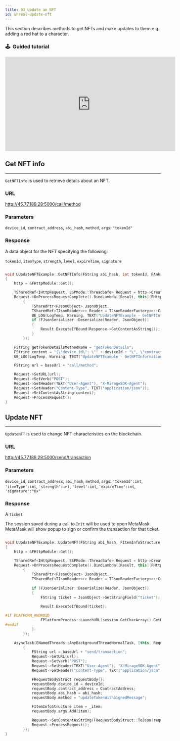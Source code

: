 ```yaml
---
title: 03 Update an NFT
id: unreal-update-nft
---
```


This section describes methods to get NFTs and make updates to them e.g. adding a red hat to a character.

### 🕹 &nbsp;Guided tutorial
<iframe width="550" height="305" src="https://www.youtube.com/embed/1-fWpeFc4tw" title="YouTube video player" frameborder="0" allow="accelerometer; autoplay; clipboard-write; encrypted-media; gyroscope; picture-in-picture" allowfullscreen></iframe>


Get NFT info
---
---

`GetNFTInfo` is used to retrieve details about an NFT.

### URL

http://45.77.189.28:5000/call/method 

### Parameters

`device_id`, 
`contract_address`, 
`abi_hash`, 
`method`, 
`args`: `"tokenId"`

### Response

A data object for the NFT specifying the following:

`tokenId`, 
`itemType`, 
`strength`, 
`level`, 
`expireTime`, 
`signature`

```cpp

void UUpdateNFTExample::GetNFTInfo(FString abi_hash, int tokenId, FAnkrDelegate Result)
{
	http = &FHttpModule::Get();

	TSharedRef<IHttpRequest, ESPMode::ThreadSafe> Request = http->CreateRequest();
	Request->OnProcessRequestComplete().BindLambda([Result, this](FHttpRequestPtr Request, FHttpResponsePtr Response, bool bWasSuccessful)
		{
			TSharedPtr<FJsonObject> JsonObject;
			TSharedRef<TJsonReader<>> Reader = TJsonReaderFactory<>::Create(Response->GetContentAsString());
			UE_LOG(LogTemp, Warning, TEXT("UpdateNFTExample - GetNFTInformation - GetContentAsString: %s"), *Response->GetContentAsString());
			if (FJsonSerializer::Deserialize(Reader, JsonObject))
			{
				Result.ExecuteIfBound(Response->GetContentAsString());
			}
		});

	FString getTokenDetailsMethodName = "getTokenDetails";
	FString content = "{\"device_id\": \"" + deviceId + "\", \"contract_address\": \"" + ContractAddress + "\", \"abi_hash\": \"" + abi_hash + "\", \"method\": \"" + getTokenDetailsMethodName + "\", \"args\": \"" + FString::FromInt(tokenId) + "\"}";
	UE_LOG(LogTemp, Warning, TEXT("UpdateNFTExample - GetNFTInformation - content: %s"), *content);

	FString url = baseUrl + "call/method";

	Request->SetURL(url);
	Request->SetVerb("POST");
	Request->SetHeader(TEXT("User-Agent"), "X-MirageSDK-Agent");
	Request->SetHeader("Content-Type", TEXT("application/json"));
	Request->SetContentAsString(content);
	Request->ProcessRequest();
}
```

Update NFT
---
---

`UpdateNFT` is used to change NFT characteristics on the blockchain.


### URL 

http://45.77.189.28:5000/send/transaction

### Parameters

`device_id`, 
`contract_address`, 
`abi_hash`, 
`method`, 
`args`: `'tokenId':int`, `'itemType':int`, `'strength':int`, `'level':int`, `'expireTime':int`, `'signature':"0x"`

### Response

A `ticket`

The session saved during a call to `Init` will be used to open MetaMask. MetaMask will show popup to sign or confirm the transaction for that ticket.

```cpp

void UUpdateNFTExample::UpdateNFT(FString abi_hash, FItemInfoStructure _item, FAnkrDelegate Result)
{
	http = &FHttpModule::Get();

	TSharedRef<IHttpRequest, ESPMode::ThreadSafe> Request = http->CreateRequest();
	Request->OnProcessRequestComplete().BindLambda([Result, this](FHttpRequestPtr Request, FHttpResponsePtr Response, bool bWasSuccessful)
		{
			TSharedPtr<FJsonObject> JsonObject;
			TSharedRef<TJsonReader<>> Reader = TJsonReaderFactory<>::Create(Response->GetContentAsString());
			
			if (FJsonSerializer::Deserialize(Reader, JsonObject))
			{
				FString ticket = JsonObject->GetStringField("ticket");
				
				Result.ExecuteIfBound(ticket);

#if PLATFORM_ANDROID
				FPlatformProcess::LaunchURL(session.GetCharArray().GetData(), NULL, NULL);
#endif
			}
		});

	AsyncTask(ENamedThreads::AnyBackgroundThreadNormalTask, [this, Request, abi_hash, _item]()
		{
			FString url = baseUrl + "send/transaction";
			Request->SetURL(url);
			Request->SetVerb("POST");
			Request->SetHeader(TEXT("User-Agent"), "X-MirageSDK-Agent");
			Request->SetHeader("Content-Type", TEXT("application/json"));

			FRequestBodyStruct requestBody{};
			requestBody.device_id = deviceId;
			requestBody.contract_address = ContractAddress;
			requestBody.abi_hash = abi_hash;
			requestBody.method = "updateTokenWithSignedMessage";

			FItemInfoStructure item = _item;
			requestBody.args.Add(item);

			Request->SetContentAsString(FRequestBodyStruct::ToJson(requestBody));
			Request->ProcessRequest();
		});
}
```